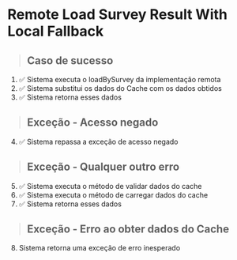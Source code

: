 # Remote Load Survey Result With Local Fallback

> ## Caso de sucesso
1. ✅ Sistema executa o loadBySurvey da implementação remota
2. ✅ Sistema substitui os dados do Cache com os dados obtidos
3. ✅ Sistema retorna esses dados

> ## Exceção - Acesso negado
4. ✅ Sistema repassa a exceção de acesso negado

> ## Exceção - Qualquer outro erro
5. ✅ Sistema executa o método de validar dados do cache
6. ✅ Sistema executa o método de carregar dados do cache
7. ✅ Sistema retorna esses dados

> ## Exceção - Erro ao obter dados do Cache
8. Sistema retorna uma exceção de erro inesperado